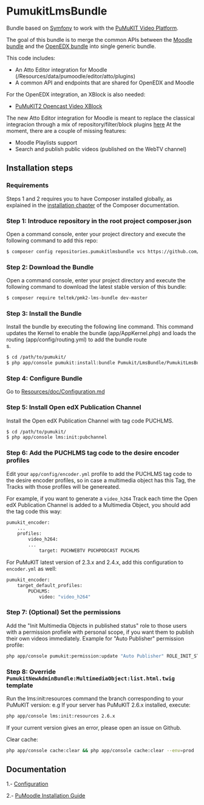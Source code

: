 # PumukitLmsBundle

Bundle based on [Symfony](http://symfony.com/) to work with the [PuMuKIT Video Platform](https://github.com/campusdomar/PuMuKIT/blob/2.3.x/README.md).

The goal of this bundle is to merge the common APIs between the [Moodle bundle](https://github.com/teltek/PuMuKIT2-moodle-bundle) and the [OpenEDX bundle](https://github.com/teltek/PuMuKIT2-open-edx-bundle) into single generic bundle.

This code includes:
* An Atto Editor integration for Moodle (/Resources/data/pumoodle/editor/atto/plugins)
* A common API and endpoints that are shared for OpenEDX and Moodle

For the OpenEDX integration, an XBlock is also needed:
- [PuMuKIT2 Opencast Video XBlock](https://github.com/teltek/pumukit2-opencast-video-xblock)

The new Atto Editor integration for Moodle is meant to replace the classical integracion through a mix of repository/filter/block plugins [here](https://github.com/teltek/PuMuKIT2-moodle-bundle)
At the moment, there are a couple of missing features:
* Moodle Playlists support
* Search and publish public videos (published on the WebTV channel)

## Installation steps

### Requirements

Steps 1 and 2 requires you to have Composer installed globally, as explained
in the [installation chapter](https://getcomposer.org/doc/00-intro.md)
of the Composer documentation.

### Step 1: Introduce repository in the root project composer.json

Open a command console, enter your project directory and execute the
following command to add this repo:

```bash
$ composer config repositories.pumukitlmsbundle vcs https://github.com/teltek/PuMuKIT2-lms-bundle.git
```

### Step 2: Download the Bundle

Open a command console, enter your project directory and execute the
following command to download the latest stable version of this bundle:

```bash
$ composer require teltek/pmk2-lms-bundle dev-master
```

### Step 3: Install the Bundle

Install the bundle by executing the following line command. This command updates the Kernel to enable the bundle (app/AppKernel.php) and loads the routing (app/config/routing.yml) to add the bundle route\
s.

```bash
$ cd /path/to/pumukit/
$ php app/console pumukit:install:bundle Pumukit/LmsBundle/PumukitLmsBundle
```

### Step 4: Configure Bundle

Go to [Resources/doc/Configuration.md](Resources/doc/Configuration.md)

### Step 5: Install Open edX Publication Channel

Install the Open edX Publication Channel with tag code PUCHLMS.

```bash
$ cd /path/to/pumukit/
$ php app/console lms:init:pubchannel
```

### Step 6: Add the PUCHLMS tag code to the desire encoder profiles

Edit your `app/config/encoder.yml` profile to add the PUCHLMS tag code to the desire encoder profiles,
so in case a multimedia object has this Tag, the Tracks with those profiles will be genereated.

For example, if you want to generate a `video_h264` Track each time the Open edX Publication Channel is
added to a Multimedia Object, you should add the tag code this way:

```bash
pumukit_encoder:
    ...
    profiles:
        video_h264:
	    ...
            target: PUCHWEBTV PUCHPODCAST PUCHLMS

```

For PuMuKIT latest version of 2.3.x and 2.4.x, add this configuration to `encoder.yml` as well:

``` bash
pumukit_encoder:
    target_default_profiles:
        PUCHLMS:
            video: "video_h264"
```

### Step 7: (Optional) Set the permissions

Add the "Init Multimedia Objects in published status" role to those users with a
permission profiele with personal scope, if you want them to publish their own
videos immediately. Example for "Auto Publisher" permission profile:

```bash
php app/console pumukit:permission:update "Auto Publisher" ROLE_INIT_STATUS_PUBLISHED
```

### Step 8: Override `PumukitNewAdminBundle:MultimediaObject:list.html.twig` template

Run the lms:init:resources command the branch corresponding to your PuMuKIT version:
e.g If your server has PuMuKIT 2.6.x installed, execute:
```bash
php app/console lms:init:resources 2.6.x
```

If your current version gives an error, please open an issue on Github.

Clear cache:

```bash
php app/console cache:clear && php app/console cache:clear --env=prod
```

## Documentation

1.- [Configuration](Resources/doc/Configuration.md)

2.- [PuMoodle Installation Guide](Resources/doc/PuMoodleInstallationGuide.md)
